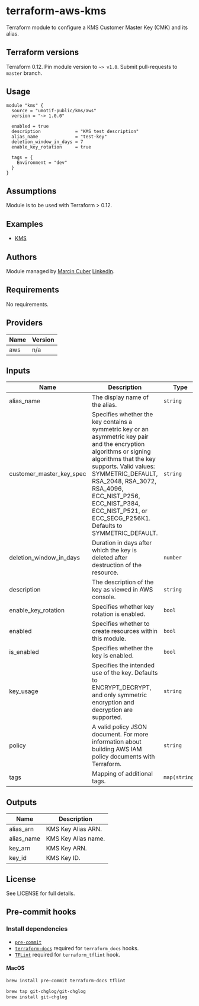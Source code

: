 # terraform-aws-kms

Terraform module to configure a KMS Customer Master Key (CMK) and its alias.

## Terraform versions

Terraform 0.12. Pin module version to `~> v1.0`. Submit pull-requests to `master` branch.

## Usage

```hcl
module "kms" {
  source = "umotif-public/kms/aws"
  version = "~> 1.0.0"

  enabled = true
  description             = "KMS test description"
  alias_name              = "test-key"
  deletion_window_in_days = 7
  enable_key_rotation     = true

  tags = {
    Environment = "dev"
  }
}
```

## Assumptions

Module is to be used with Terraform > 0.12.

## Examples

* [KMS](https://github.com/umotif-public/terraform-aws-kms/tree/master/examples/core)

## Authors

Module managed by [Marcin Cuber](https://github.com/marcincuber) [LinkedIn](https://www.linkedin.com/in/marcincuber/).

<!-- BEGINNING OF PRE-COMMIT-TERRAFORM DOCS HOOK -->
## Requirements

No requirements.

## Providers

| Name | Version |
|------|---------|
| aws | n/a |

## Inputs

| Name | Description | Type | Default | Required |
|------|-------------|------|---------|:--------:|
| alias\_name | The display name of the alias. | `string` | n/a | yes |
| customer\_master\_key\_spec | Specifies whether the key contains a symmetric key or an asymmetric key pair and the encryption algorithms or signing algorithms that the key supports. Valid values: SYMMETRIC\_DEFAULT, RSA\_2048, RSA\_3072, RSA\_4096, ECC\_NIST\_P256, ECC\_NIST\_P384, ECC\_NIST\_P521, or ECC\_SECG\_P256K1. Defaults to SYMMETRIC\_DEFAULT. | `string` | `"SYMMETRIC_DEFAULT"` | no |
| deletion\_window\_in\_days | Duration in days after which the key is deleted after destruction of the resource. | `number` | `10` | no |
| description | The description of the key as viewed in AWS console. | `string` | `"Parameter Store KMS master key"` | no |
| enable\_key\_rotation | Specifies whether key rotation is enabled. | `bool` | `true` | no |
| enabled | Specifies whether to create resources within this module. | `bool` | `true` | no |
| is\_enabled | Specifies whether the key is enabled. | `bool` | `true` | no |
| key\_usage | Specifies the intended use of the key. Defaults to ENCRYPT\_DECRYPT, and only symmetric encryption and decryption are supported. | `string` | `"ENCRYPT_DECRYPT"` | no |
| policy | A valid policy JSON document. For more information about building AWS IAM policy documents with Terraform. | `string` | `""` | no |
| tags | Mapping of additional tags. | `map(string)` | `{}` | no |

## Outputs

| Name | Description |
|------|-------------|
| alias\_arn | KMS Key Alias ARN. |
| alias\_name | KMS Key Alias name. |
| key\_arn | KMS Key ARN. |
| key\_id | KMS Key ID. |

<!-- END OF PRE-COMMIT-TERRAFORM DOCS HOOK -->

## License

See LICENSE for full details.

## Pre-commit hooks

### Install dependencies

* [`pre-commit`](https://pre-commit.com/#install)
* [`terraform-docs`](https://github.com/segmentio/terraform-docs) required for `terraform_docs` hooks.
* [`TFLint`](https://github.com/terraform-linters/tflint) required for `terraform_tflint` hook.

#### MacOS

```bash
brew install pre-commit terraform-docs tflint

brew tap git-chglog/git-chglog
brew install git-chglog
```